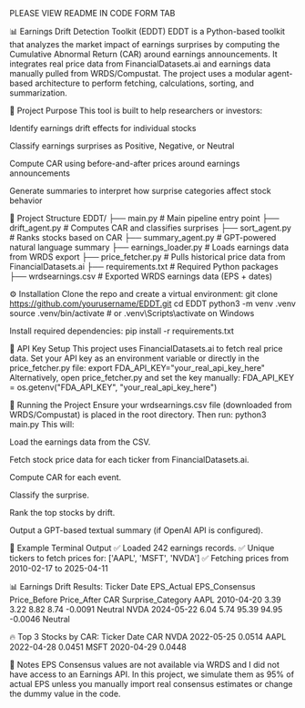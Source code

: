PLEASE VIEW README IN CODE FORM TAB

📊 Earnings Drift Detection Toolkit (EDDT)
EDDT is a Python-based toolkit that analyzes the market impact of earnings surprises by computing the Cumulative Abnormal Return (CAR) around earnings announcements. It integrates real price data from FinancialDatasets.ai and earnings data manually pulled from WRDS/Compustat. The project uses a modular agent-based architecture to perform fetching, calculations, sorting, and summarization.

🧠 Project Purpose
This tool is built to help researchers or investors:

Identify earnings drift effects for individual stocks

Classify earnings surprises as Positive, Negative, or Neutral

Compute CAR using before-and-after prices around earnings announcements

Generate summaries to interpret how surprise categories affect stock behavior

📂 Project Structure
EDDT/
├── main.py                  # Main pipeline entry point
├── drift_agent.py           # Computes CAR and classifies surprises
├── sort_agent.py            # Ranks stocks based on CAR
├── summary_agent.py         # GPT-powered natural language summary
├── earnings_loader.py       # Loads earnings data from WRDS export
├── price_fetcher.py         # Pulls historical price data from FinancialDatasets.ai
├── requirements.txt         # Required Python packages
├── wrdsearnings.csv         # Exported WRDS earnings data (EPS + dates)

⚙️ Installation
Clone the repo and create a virtual environment:
git clone https://github.com/yourusername/EDDT.git
cd EDDT
python3 -m venv .venv
source .venv/bin/activate  # or .venv\Scripts\activate on Windows

Install required dependencies:
pip install -r requirements.txt

🔐 API Key Setup
This project uses FinancialDatasets.ai to fetch real price data. Set your API key as an environment variable or directly in the price_fetcher.py file:
export FDA_API_KEY="your_real_api_key_here"
Alternatively, open price_fetcher.py and set the key manually:
FDA_API_KEY = os.getenv("FDA_API_KEY", "your_real_api_key_here")

🚀 Running the Project
Ensure your wrdsearnings.csv file (downloaded from WRDS/Compustat) is placed in the root directory. Then run:
python3 main.py
This will:

Load the earnings data from the CSV.

Fetch stock price data for each ticker from FinancialDatasets.ai.

Compute CAR for each event.

Classify the surprise.

Rank the top stocks by drift.

Output a GPT-based textual summary (if OpenAI API is configured).

🧾 Example Terminal Output
✅ Loaded 242 earnings records.
✅ Unique tickers to fetch prices for: ['AAPL', 'MSFT', 'NVDA']
✅ Fetching prices from 2010-02-17 to 2025-04-11

📊 Earnings Drift Results:
  Ticker       Date  EPS_Actual  EPS_Consensus  Price_Before  Price_After       CAR Surprise_Category
   AAPL 2010-04-20        3.39         3.22         8.82         8.74     -0.0091        Neutral
   NVDA 2024-05-22        6.04         5.74        95.39        94.95     -0.0046        Neutral

🔥 Top 3 Stocks by CAR:
  Ticker       Date       CAR
   NVDA    2022-05-25   0.0514
   AAPL    2022-04-28   0.0451
   MSFT    2020-04-29   0.0448

💬 Notes
EPS Consensus values are not available via WRDS and I did not have access to an Earnings API. In this project, we simulate them as 95% of actual EPS unless you manually import real consensus estimates or change the dummy value in the code.
